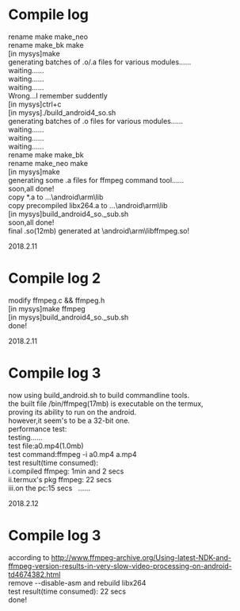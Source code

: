 Compile log
=============  
rename make make_neo  
rename make_bk make  
[in mysys]make  
generating batches of .o/.a files for various modules……  
waiting……  
waiting……  
waiting……  
Wrong...I remember suddently  
[in mysys]ctrl+c  
[in mysys]./build_android4_so.sh  
generating batches of .o files for various modules……  
waiting……  
waiting……  
waiting……  
rename make make_bk   
rename make_neo make  
[in mysys]make  
generating some .a files for ffmpeg command tool……  
soon,all done!  
copy *.a to ...\android\arm\lib  
copy precompiled libx264.a to ...\android\arm\lib  
[in mysys]build_android4_so._sub.sh  
soon,all done!  
final .so(12mb) generated at \android\arm\libffmpeg.so!  
  
2018.2.11  
  
Compile log 2  
=============  
modify ffmpeg.c && ffmpeg.h  
[in mysys]make ffmpeg  
[in mysys]build_android4_so._sub.sh  
done!  
  
2018.2.11  

Compile log 3   
=============  
now using build_android.sh to build commandline tools.  
the built file /bin/ffmpeg(17mb) is executable on the termux,  
proving its ability to run on the android.   
however,it seem's to be a 32-bit one.  
performance test:  
testing……  
test file:a0.mp4(1.0mb)  
test command:ffmpeg -i a0.mp4 a.mp4  
test result(time consumed):  
i.compiled ffmpeg: 1min and 2 secs  
ii.termux's pkg ffmpeg: 22 secs  
iii.on the pc:15 secs   
……

2018.2.12  


Compile log 3   
=============  
according to http://www.ffmpeg-archive.org/Using-latest-NDK-and-ffmpeg-version-results-in-very-slow-video-processing-on-android-td4674382.html  
remove --disable-asm and rebuild libx264    
test result(time consumed):  22 secs  
done!  

